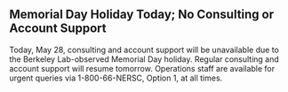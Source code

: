 ## Memorial Day Holiday Today; No Consulting or Account Support

Today, May 28, consulting and account support will be unavailable due to
the Berkeley Lab-observed Memorial Day holiday. Regular consulting and account
support will resume tomorrow. Operations staff are available for urgent
queries via 1-800-66-NERSC, Option 1, at all times.
